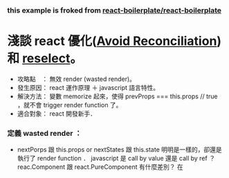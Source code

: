 ### this example is froked from [react-boilerplate/react-boilerplate](https://github.com/react-boilerplate/react-boilerplate)

# 淺談 react 優化([Avoid Reconciliation](https://reactjs.org/docs/optimizing-performance.html#avoid-reconciliation)) 和 [reselect](https://github.com/reactjs/reselect)。

 - 攻略點　： 無效 render (wasted render)。
 - 發生原因： react 運作原理 ＋ javascript 語言特性。
 - 解決方法： 變數 memorize 起來，使得 prevProps === this.props // true ，就不會 trigger render function 了。 
 - 適合對象： react 開發新手．  

### 定義 wasted render ： 
 - nextPorps 跟 this.props or nextStates 跟 this.state 明明是一樣的，卻還是執行了 render function ．
javascript 是 call by value 還是 call by ref ？
reac.Component 跟 react.PureComponent 有什麼差別？
在
